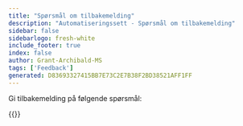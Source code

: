 ```yaml
---
title: "Spørsmål om tilbakemelding"
description: "Automatiseringssett - Spørsmål om tilbakemelding"
sidebar: false
sidebarlogo: fresh-white
include_footer: true
index: false
author: Grant-Archibald-MS
tags: ['Feedback']
generated: D83693327415BB7E73C2E7B38F2BD38521AFF1FF
---
```


Gi tilbakemelding på følgende spørsmål:

{{<questions name="/content/nb/feedback.json" completed="Takk for at du fullførte spørsmål" showNavigationButtons="false" locale="nb">}}
